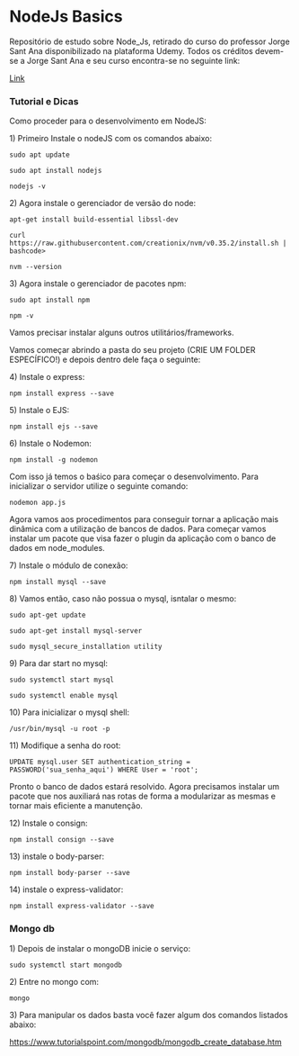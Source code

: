 <h1>NodeJs Basics</h1>
<p>Repositório de estudo sobre Node_Js, retirado do curso do professor Jorge Sant Ana disponibilizado na plataforma Udemy. Todos os créditos devem-se a Jorge Sant Ana e seu curso encontra-se no seguinte link:</p>
<p><a href="https://www.udemy.com/user/jorgetadeusantanasilva/">Link</a></p>

<h3>Tutorial e Dicas</h3>
<p>Como proceder para o desenvolvimento em NodeJS:</p>

<p>1) Primeiro Instale o nodeJS com os comandos abaixo:</p>

<p><code>sudo apt update</code></p>
<p><code>sudo apt install nodejs</code></p>
<p><code>nodejs -v</code></p>

<p>2) Agora instale o gerenciador de versão do node:</p>

<p><code>apt-get install build-essential libssl-dev</code></p>
<p><code>curl https://raw.githubusercontent.com/creationix/nvm/v0.35.2/install.sh | bash</b>code></code></p>
<p><code>nvm --version</code></p>

<p>3) Agora instale o gerenciador de pacotes npm:</p>

<p><code>sudo apt install npm</code></p>
<p><code>npm -v</code></p>

<p>Vamos precisar instalar alguns outros utilitários/frameworks. </p>
<p>Vamos começar abrindo a pasta do seu projeto (CRIE UM FOLDER ESPECÍFICO!) e depois dentro dele faça o seguinte:</p>

<p>4) Instale o express:</p>

<p><code>npm install express --save</code></p>

<p>5) Instale o EJS:</p>

<p><code>npm install ejs --save</code></p>

<p>6) Instale o Nodemon:</p>

<p><code>npm install -g nodemon</code></p>

<p>Com isso já temos o baśico para começar o desenvolvimento. Para inicializar o servidor utilize o seguinte comando:</p>

<p><code>nodemon app.js</code></p>

<p>Agora vamos aos procedimentos para conseguir tornar a aplicação mais dinâmica com a utilização de bancos de dados. Para começar vamos instalar um pacote que visa fazer o plugin da aplicação com o banco de dados em node_modules.</p>

<p>7) Instale o módulo de conexão:</p>

<p><code>npm install mysql --save</code></p>

<p>8) Vamos então, caso não possua o mysql, isntalar o mesmo:</p>

<p><code>sudo apt-get update</code></p>
<p><code>sudo apt-get install mysql-server</code></p>
<p><code>sudo mysql_secure_installation utility</code></p>

<p>9) Para dar start no mysql:</p>

<p><code>sudo systemctl start mysql</code></p>
<p><code>sudo systemctl enable mysql</code></p>

<p>10) Para inicializar o mysql shell:</p>

<p><code>/usr/bin/mysql -u root -p</code></p>

<p>11) Modifique a senha do root:</p>

<p><code>UPDATE mysql.user SET authentication_string = PASSWORD('sua_senha_aqui') WHERE User = 'root';</code></p>

<p>Pronto o banco de dados estará resolvido. Agora precisamos instalar um pacote que nos auxiliará nas rotas de forma a modularizar as mesmas e tornar mais eficiente a manutenção.</p>

<p>12) Instale o consign:</p>

<p><code>npm install consign --save</code></p>

<p>13) instale o body-parser:</p>

<p><code>npm install body-parser --save</code></p>

<p>14) instale o express-validator:</p>

<p><code>npm install express-validator --save</code></p>


<h3>Mongo db</h3>

<p>1) Depois de instalar o mongoDB inicie o serviço:</p>

<p><code>sudo systemctl start mongodb</code></p>

<p>2) Entre no mongo com:</p>

<p><code>mongo</code></p>

<p>3) Para manipular os dados basta você fazer algum dos comandos listados abaixo:</p>

<p><a href="https://www.tutorialspoint.com/mongodb/mongodb_create_database.htm">https://www.tutorialspoint.com/mongodb/mongodb_create_database.htm</a></p>

